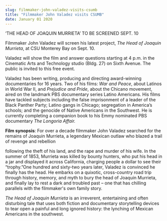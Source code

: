 ```yaml
---
slug: filmmaker-john-valadez-visits-csumb
title: "Filmmaker John Valadez visits CSUMB"
date: January 01 2020
---
```


 
<p>‘THE HEAD OF JOAQUIN MURRIETA’ TO BE SCREENED SEPT. 10</p>
<p>
  Filmmaker John Valadez will screen his latest project,
  <em>The Head of Joaquin Murrieta</em>, at CSU Monterey Bay on Sept. 10.
</p>
<p>
  Valadez will show the film and answer questions starting at 4 p.m. in the
  Cinematic Arts and Technology studio &#40;Bldg. 27&#41; on Sixth Avenue. The
  public is invited to this free event.
</p>
<p>
  Valadez has been writing, producing and directing award&#45;winning
  documentaries for 16 years. Two of his films: <em>War and Peace</em>, about
  Latinos in World War II, and <em>Prejudice and Pride</em>, about the Chicano
  movement, aired on the landmark PBS documentary series Latino Americans. His
  films have tackled subjects including the false imprisonment of a leader of
  the Black Panther Party; Latino gangs in Chicago; segregation in America’s
  schools; and the genocide of Native Americans in the Southwest. He is
  currently completing a companion book to his Emmy nominated PBS documentary
  <em>The Longoria Affair.</em>

  <strong>Film synopsis</strong>: For over a decade filmmaker John Valadez
  searched for the remains of Joaquin Murrieta, a legendary Mexican outlaw who
  blazed a trail of revenge and rebellion
</p>
<p>
  following the theft of his land, and the rape and murder of his wife. In the
  summer of 1853, Murrieta was killed by bounty hunters, who put his head in a
  jar and displayed it across California, charging people a dollar to see their
  “trophy.”One hundred and sixty&#45;two years later, Valadez is convinced he
  finally has the head. He embarks on a quixotic, cross&#45;country road trip
  through history, memory, and myth to bury the head of Joaquin Murrieta, and
  finally lay to rest a dark and troubled past – one that has chilling parallels
  with the filmmaker's own family story.
</p>
<p>
  <em>The Head of Joaquin Murrieta</em> is an irreverent, entertaining and often
  disturbing tale that uses both fiction and documentary storytelling devices to
  tear open a painful and long ignored history: the lynching of Mexican
  Americans in the southwest.
</p>
 
